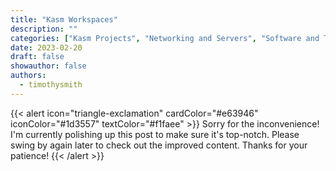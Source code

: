 ```yaml
---
title: "Kasm Workspaces"
description: ""
categories: ["Kasm Projects", "Networking and Servers", "Software and Tools", "Tutorials and Guides", "Virtualization"]
date: 2023-02-20
draft: false
showauthor: false
authors:
  - timothysmith
---
```

{{< alert icon="triangle-exclamation" cardColor="#e63946" iconColor="#1d3557" textColor="#f1faee" >}}
Sorry for the inconvenience! I'm currently polishing up this post to make sure it's top-notch. Please swing by again later to check out the improved content. Thanks for your patience!
{{< /alert >}}